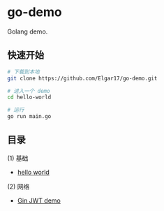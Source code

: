 # go-demo

Golang demo.

## 快速开始

```bash
# 下载到本地
git clone https://github.com/Elgar17/go-demo.git

# 进入一个 demo
cd hello-world

# 运行
go run main.go
```

## 目录

(1) 基础

- [hello world](./hello-world)

(2) 网络

- [Gin JWT demo](./gin-jwt-demo)